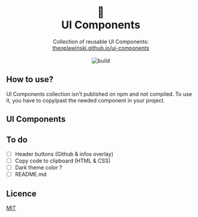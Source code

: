 <h1 align="center" style="text-align:center">🧩<br>UI Components</h1>

<p align="center">
Collection of reusable UI Components:
<br>
<a href="https://theoplawinski.github.io/ui-components">theoplawinski.github.io/ui-components</a>
<br>
<br>
<img alt="build" src="https://github.com/theoplawinski/ui-components/actions/workflows/ci.yml/badge.svg">
</p>

## How to use?

UI Components collection isn't published on npm and not compiled. To use it, you have to copy/past the needed component in your project.

## UI Components

## To do

- [ ] Header buttons (Github & infos overlay)
- [ ] Copy code to clipboard (HTML & CSS)
- [ ] Dark theme color ?
- [ ] README.md

## Licence

[MIT](LICENSE)
